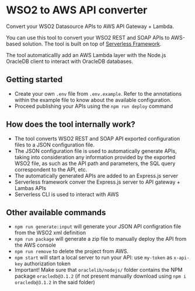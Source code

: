 # WSO2 to AWS API converter
Convert your WSO2 Datasource APIs to AWS API Gateway + Lambda. 

You can use this tool to convert your WSO2 REST and SOAP APIs to AWS-based solution. 
The tool is built on top of [Serverless Framework](https://serverless.com/).

The tool automaticallly add an AWS Lambda layer with the Node.js OracleDB client to interact with OracleDB databases. 

## Getting started
- Create your own `.env` file from `.env.example`. Refer to the annotations within the example file to know about the available configuration. 
- Proceed publishing your APIs using the `npm run deploy` command

## How does the tool internally work?
- The tool converts WSO2 REST and SOAP API exported configuration files to a JSON configuration file.
- The JSON configuration file is used to automatically generate APIs, taking into consideration any information provided by the exported WSO2 file, as such as the API path and parameters, the SQL query correspondent to the API, etc.
- The automatically generated APIs are added to an Express.js server
- Serverless framework conver the Express.js server to API gateway + Lambas APIs
- Serverless CLI is used to interact with AWS 

## Other available commands
- `npm run generate:input` will generate your JSON API configration file from the WSO2 xml definition
- `npm run package` will generate a zip file to manually deploy the API from the AWS console
- `npm run remove` to delete the project from AWS. 
- `npm start` will start a local server to run your API: use `my-token` as `x-api-key` authorization token
- Important! Make sure that `oraclelib/nodejs/` folder contains the NPM package `oracledb@3.1.2` (if not present manually download using `npm i oracledb@3.1.2` in the said folder)
